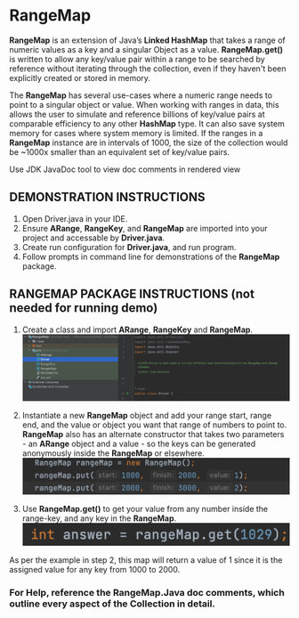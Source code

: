 # RangeMap
**RangeMap** is an extension of Java’s **Linked HashMap** that takes a range of numeric values as a key and a singular Object as a value. **RangeMap.get()** is written to allow any key/value pair within a range to be searched by reference without iterating through the collection, even if they haven't been explicitly created or stored in memory.

The **RangeMap** has several use-cases where a numeric range needs to point to a singular object or value.  When working with ranges in data, this allows the user to simulate and reference billions of key/value pairs at comparable efficiency to any other **HashMap** type.  It can also save system memory for cases where system memory is limited.  If the ranges in a **RangeMap** instance are in intervals of 1000, the size of the collection would be ~1000x smaller than an equivalent set of key/value pairs.

Use JDK JavaDoc tool to view doc comments in rendered view

## DEMONSTRATION INSTRUCTIONS

1.	Open Driver.java in your IDE.
2. Ensure **ARange**, **RangeKey**, and **RangeMap** are imported into your project and accessable by **Driver.java**.
3. Create run configuration for **Driver.java**,  and run program.
4.	Follow prompts in command line for demonstrations of the **RangeMap** package.




## RANGEMAP PACKAGE INSTRUCTIONS (not needed for running demo)

1. Create a class and import **ARange**, **RangeKey** and **RangeMap**.
 ![image](Picture0.png)

2. Instantiate a new **RangeMap** object and add your range start, range end, and the value or object you want that range of numbers to point to. **RangeMap** also has an alternate constructor that takes two parameters - an **ARange** object and a value - so the keys can be generated anonymously inside the **RangeMap** or elsewhere.
 ![image](Picture1.png)
 


3. Use **RangeMap.get()** to get your value from any number inside the range-key, and any key in the **RangeMap**.
 ![image](Picture2.png)

As per the example in step 2, this map will return a value of 1 since it is the assigned value for any key from 1000 to 2000.



### For Help, reference the RangeMap.Java doc comments, which outline every aspect of the Collection in detail.





